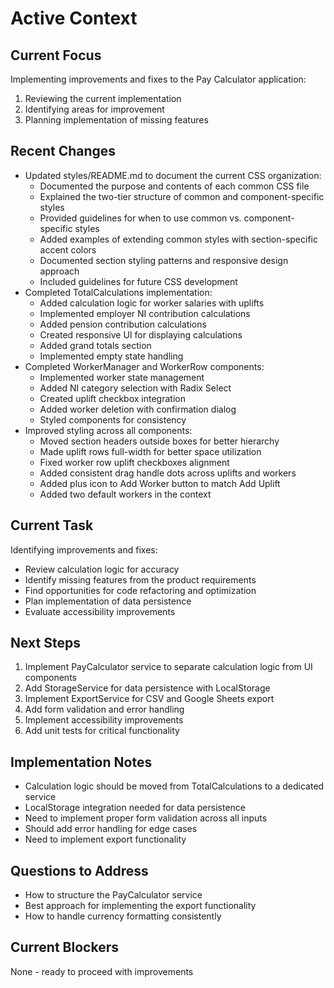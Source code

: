# Active Context

## Current Focus

Implementing improvements and fixes to the Pay Calculator application:

1. Reviewing the current implementation
2. Identifying areas for improvement
3. Planning implementation of missing features

## Recent Changes

- Updated styles/README.md to document the current CSS organization:
  - Documented the purpose and contents of each common CSS file
  - Explained the two-tier structure of common and component-specific styles
  - Provided guidelines for when to use common vs. component-specific styles
  - Added examples of extending common styles with section-specific accent colors
  - Documented section styling patterns and responsive design approach
  - Included guidelines for future CSS development
- Completed TotalCalculations implementation:
  - Added calculation logic for worker salaries with uplifts
  - Implemented employer NI contribution calculations
  - Added pension contribution calculations
  - Created responsive UI for displaying calculations
  - Added grand totals section
  - Implemented empty state handling
- Completed WorkerManager and WorkerRow components:
  - Implemented worker state management
  - Added NI category selection with Radix Select
  - Created uplift checkbox integration
  - Added worker deletion with confirmation dialog
  - Styled components for consistency
- Improved styling across all components:
  - Moved section headers outside boxes for better hierarchy
  - Made uplift rows full-width for better space utilization
  - Fixed worker row uplift checkboxes alignment
  - Added consistent drag handle dots across uplifts and workers
  - Added plus icon to Add Worker button to match Add Uplift
  - Added two default workers in the context

## Current Task

Identifying improvements and fixes:

- Review calculation logic for accuracy
- Identify missing features from the product requirements
- Find opportunities for code refactoring and optimization
- Plan implementation of data persistence
- Evaluate accessibility improvements

## Next Steps

1. Implement PayCalculator service to separate calculation logic from UI components
2. Add StorageService for data persistence with LocalStorage
3. Implement ExportService for CSV and Google Sheets export
4. Add form validation and error handling
5. Implement accessibility improvements
6. Add unit tests for critical functionality

## Implementation Notes

- Calculation logic should be moved from TotalCalculations to a dedicated service
- LocalStorage integration needed for data persistence
- Need to implement proper form validation across all inputs
- Should add error handling for edge cases
- Need to implement export functionality

## Questions to Address

- How to structure the PayCalculator service
- Best approach for implementing the export functionality
- How to handle currency formatting consistently

## Current Blockers

None - ready to proceed with improvements
